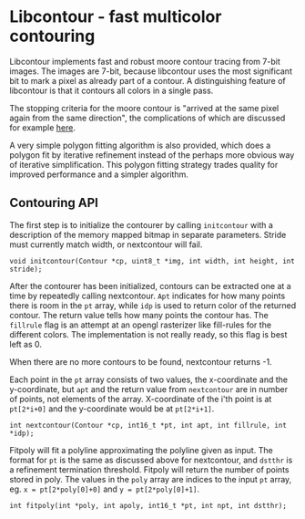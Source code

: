 # Libcontour - fast multicolor contouring

Libcontour implements fast and robust moore contour tracing from 7-bit images. The images are 7-bit, because libcontour uses the most significant bit to mark a pixel as already part of a contour. A distinguishing feature of libcontour is that it contours all colors in a single pass.

The stopping criteria for the moore contour is "arrived at the same pixel again from the same direction", the complications of which are discussed for example [here](http://www.imageprocessingplace.com/downloads_V3/root_downloads/tutorials/contour_tracing_Abeer_George_Ghuneim/moore.html).

A very simple polygon fitting algorithm is also provided, which does a polygon fit by iterative refinement instead of the perhaps more obvious way of iterative simplification. This polygon fitting strategy trades quality for improved performance and a simpler algorithm.

## Contouring API

The first step is to initialize the contourer by calling `initcontour` with a description of the memory mapped bitmap in separate parameters. Stride must currently match width, or nextcontour will fail.

```
void initcontour(Contour *cp, uint8_t *img, int width, int height, int stride);
```

After the contourer has been initialized, contours can be extracted one at a time by repeatedly calling nextcontour. `Apt` indicates for how many points there is room in the `pt` array, while `idp` is used to return color of the returned contour. The return value tells how many points the contour has. The `fillrule` flag is an attempt at an opengl rasterizer like fill-rules for the different colors. The implementation is not really ready, so this flag is best left as 0.

When there are no more contours to be found, nextcontour returns -1.

Each point in the `pt` array consists of two values, the x-coordinate and the y-coordinate, but `apt` and the return value from `nextcontour` are in number of points, not elements of the array. X-coordinate of the i'th point is at `pt[2*i+0]` and the y-coordinate would be at `pt[2*i+1]`.

```
int nextcontour(Contour *cp, int16_t *pt, int apt, int fillrule, int *idp);
```

Fitpoly will fit a polyline approximating the polyline given as input. The format for `pt` is the same as discussed above for nextcontour, and `dstthr` is a refinement termination threshold. Fitpoly will return the number of points stored in poly. The values in the `poly` array are indices to the input `pt` array, eg. `x = pt[2*poly[0]+0]` and `y = pt[2*poly[0]+1]`.

```
int fitpoly(int *poly, int apoly, int16_t *pt, int npt, int dstthr);
```
